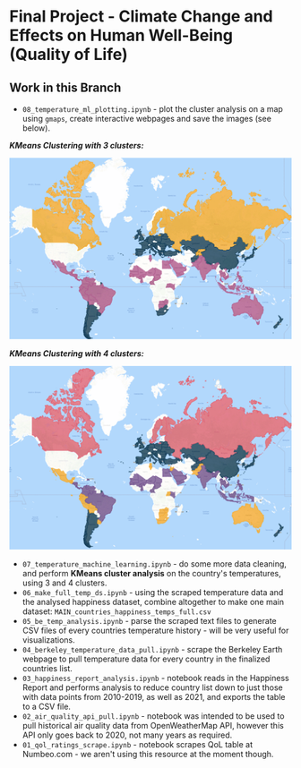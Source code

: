# Final Project - Climate Change and Effects on Human Well-Being (Quality of Life)

## Work in this Branch

* `08_temperature_ml_plotting.ipynb` - plot the cluster analysis on a map using `gmaps`, create interactive webpages and save the images (see below).

***KMeans Clustering with 3 clusters:***

![KMeans 3 Clusters Plot](maps/01_k3_cluster_map.png)

***KMeans Clustering with 4 clusters:***

![KMeans 4 Clusters Plot](maps/02_k4_cluster_map.png)

* `07_temperature_machine_learning.ipynb` - do some more data cleaning, and perform **KMeans cluster analysis** on the country's temperatures, using 3 and 4 clusters.
* `06_make_full_temp_ds.ipynb` - using the scraped temperature data and the analysed happiness dataset, combine altogether to make one main dataset: `MAIN_countries_happiness_temps_full.csv`
* `05_be_temp_analysis.ipynb` - parse the scraped text files to generate CSV files of every countries temperature history - will be very useful for visualizations.
* `04_berkeley_temperature_data_pull.ipynb` - scrape the Berkeley Earth webpage to pull temperature data for every country in the finalized countries list.
* `03_happiness_report_analysis.ipynb` - notebook reads in the Happiness Report and performs analysis to reduce country list down to just those with data points from 2010-2019, as well as 2021, and exports the table to a CSV file.
* `02_air_quality_api_pull.ipynb` - notebook was intended to be used to pull historical air quality data from OpenWeatherMap API, however this API only goes back to 2020, not many years as required.
* `01_qol_ratings_scrape.ipynb` - notebook scrapes QoL table at Numbeo.com - we aren't using this resource at the moment though.
